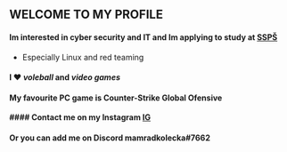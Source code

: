## WELCOME TO MY PROFILE 

#### Im interested in cyber security and IT and Im applying to study at [SSPŠ] 

- Especially Linux and red teaming

#### I ❤️ *voleball* and *video games*

#### My favourite PC game is **Counter-Strike Global Ofensive**

**#### Contact me on my Instagram [IG]**
#### Or you can add me on Discord mamradkolecka#7662

[SSPŠ]: https://www.ssps.cz/
[HackTheBox account]: https://app.hackthebox.com/challenges
[IG]: https://www.instagram.com/lukasek_proste_/?hl=en
